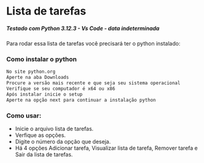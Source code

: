 # Lista de tarefas

##### Testado com Python 3.12.3 - Vs Code - data indeterminada

Para rodar essa lista de tarefas você precisará ter o python instalado:

### Como instalar o python

```bash
No site python.org
Aperte na aba Downloads
Procure a versão mais recente e que seja seu sistema operacional
Verifique se seu computador é x64 ou x86
Após instalar inicie o setup
Aperte na opção next para continuar a instalação python
```

### Como usar:
- Inicie o arquivo lista de tarefas.
- Verfique as opções.
- Digite o número da opção que deseja.
- Há 4 opções Adicionar tarefa, Visualizar lista de tarefa, Remover tarefa e Sair da lista de tarefas.
